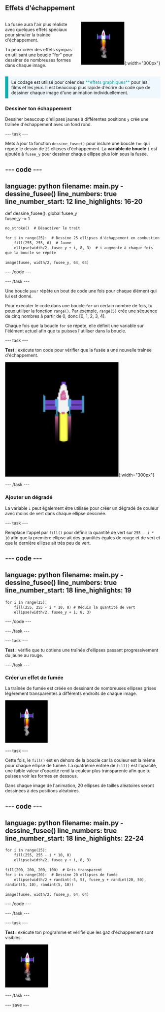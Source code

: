 ## Effets d'échappement

<div style="display: flex; flex-wrap: wrap">
<div style="flex-basis: 200px; flex-grow: 1; margin-right: 15px;">

La fusée aura l'air plus réaliste avec quelques effets spéciaux pour simuler la traînée d'échappement. 

Tu peux créer des effets sympas en utilisant une boucle "for" pour dessiner de nombreuses formes dans chaque image.

</div>
<div>

![La fusée en plein vol avec une traînée d'échappement.](images/flying_rocket.gif){:width="300px"}

</div>
</div>

<p style="border-left: solid; border-width:10px; border-color: #0faeb0; background-color: aliceblue; padding: 10px;">
Le codage est utilisé pour créer des <span style="color: #0faeb0">**effets graphiques**</span> pour les films et les jeux. Il est beaucoup plus rapide d'écrire du code que de dessiner chaque image d'une animation individuellement. </p>

### Dessiner ton échappement

Dessiner beaucoup d'ellipses jaunes à différentes positions `y` crée une traînée d'échappement avec un fond rond.

--- task ---

Mets à jour ta fonction `dessine_fusee()` pour inclure une boucle `for` qui répète le dessin de `25` ellipses d'échappement. La **variable de boucle** `i` est ajoutée à `fusee_y` pour dessiner chaque ellipse plus loin sous la fusée.

--- code ---
---
language: python filename: main.py - dessine_fusee() line_numbers: true line_number_start: 12
line_highlights: 16-20
---

def dessine_fusee(): global fusee_y   
fusee_y -= 1   

    no_stroke()  # Désactiver le trait
    
    for i in range(25):  # Dessine 25 ellipses d'échappement en combustion   
        fill(255, 255, 0)  # Jaune   
        ellipse(width/2, fusee_y + i, 8, 3)  # i augmente à chaque fois que la boucle se répète    
    
    image(fusee, width/2, fusee_y, 64, 64)


--- /code ---

--- /task ---

Une boucle `pour` répète un bout de code une fois pour chaque élément qui lui est donné.

Pour exécuter le code dans une boucle `for` un certain nombre de fois, tu peux utiliser la fonction `range()`. Par exemple, `range(5)` crée une séquence de cinq nombres à partir de 0, donc [0, 1, 2, 3, 4].

Chaque fois que la boucle `for` se répète, elle définit une variable sur l'élément actuel afin que tu puisses l'utiliser dans la boucle.

--- task ---

**Test :** exécute ton code pour vérifier que la fusée a une nouvelle traînée d'échappement.

![Un gros plan de la fusée avec une traînée d'échappement.](images/rocket_exhaust.png){:width="300px"}

--- /task ---

### Ajouter un dégradé

La variable `i` peut également être utilisée pour créer un dégradé de couleur avec moins de vert dans chaque ellipse dessinée.

--- task ---

Remplace l'appel par `fill()` pour définir la quantité de vert sur `255 - i * 10` afin que la première ellipse ait des quantités égales de rouge et de vert et que la dernière ellipse ait très peu de vert.

--- code ---
---
language: python filename: main.py - dessine_fusee() line_numbers: true line_number_start: 18
line_highlights: 19
---

    for i in range(25):   
        fill(255, 255 - i * 10, 0) # Réduis la quantité de vert    
        ellipse(width/2, fusee_y + i, 8, 3)

--- /code ---

--- /task ---

--- task ---

**Test :** vérifie que tu obtiens une traînée d'ellipses passant progressivement du jaune au rouge.

--- /task ---

### Créer un effet de fumée

La traînée de fumée est créée en dessinant de nombreuses ellipses grises légèrement transparentes à différents endroits de chaque image.

![Une animation lente de l'effet de fumée.](images/rocket_smoke.gif)

--- task ---

Cette fois, le `fill()` est en dehors de la boucle car la couleur est la même pour chaque ellipse de fumée. La quatrième entrée de `fill()` est l'opacité, une faible valeur d'opacité rend la couleur plus transparente afin que tu puisses voir les formes en dessous.

Dans chaque image de l'animation, 20 ellipses de tailles aléatoires seront dessinées à des positions aléatoires.

--- code ---
---
language: python filename: main.py - dessine_fusee() line_numbers: true line_number_start: 18
line_highlights: 22-24
---

    for i in range(25):  
        fill(255, 255 - i * 10, 0)   
        ellipse(width/2, fusee_y + i, 8, 3)    
    
    fill(200, 200, 200, 100)  # Gris transparent   
    for i in range(20):  # Dessine 20 ellipses de fumée    
        ellipse(width/2 + randint(-5, 5), fusee_y + randint(20, 50), randint(5, 10), randint(5, 10))    
    
    image(fusee, width/2, fusee_y, 64, 64)

--- /code ---

--- /task ---

--- task ---

**Test :** exécute ton programme et vérifie que les gaz d'échappement sont visibles.

![Une animation de la fusée et de la traînée d'échappement avec de la fumée ajoutée.](images/rocket_exhaust_circles.gif)

--- /task ---

--- save ---
